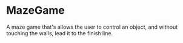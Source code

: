 # MazeGame
A maze game that's allows the user to control an object, and without touching the walls, lead it to the finish line.

